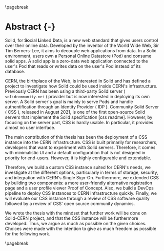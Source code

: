 
\pagebreak

Abstract {-}
========

<!-- background -->
Solid, for **So**cial **Li**nked **D**ata, is a new web standard that gives users control over their online data. Developed by the inventor of the World Wide Web, Sir Tim Berners-Lee, it aims to decouple web applications from data. In a Solid environment, users own a Personal Online Datastore (Pod) and consume solid apps. A solid app is a zero-data web application connected to the user's Pod that reads or writes data on the user's Pod instead of its database.

<!-- Problem/Gap -->
CERN, the birthplace of the Web, is interested in Solid and has defined a project to investigate how Solid could be used inside CERN's infrastructure. Previously CERN has been using a third-party Solid server ( `solidcommunity.net` ) provider but is now interested in deploying its own server. A Solid server's goal is mainly to serve Pods and handle authentification through an Identity Provider ( IDP ). Community Solid Server ( CSS ), released in August 2021, is one of the first open-source Solid servers that implement the Solid specification [css readme]. However, by focusing on the server part, CSS is hardly usable. In particular, it provides almost no user interface.

<!-- Contribution -->
The main contribution of this thesis has been the deployment of a CSS instance into the CERN infrastructure. CSS is built primarily for researchers, developers that want to experiment with Solid servers. Therefore, it comes with minimalistic UI and a default configuration that is not designed in priority for end-users. However, it is highly configurable and extendable. 

Therefore, we build a custom CSS instance suited for CERN's needs, we investigate at the different options, particularly in terms of storage, security, and integration with CERN's Single Sign-On. Furthermore, we extended CSS by building two components: a more user-friendly alternative registration page and a user profile viewer Proof of Concept. Also, we build a DevOps pipeline to deploy CSS instances to CERN infrastructure quickly. Finally, we will evaluate our CSS instance through a review of CSS software quality followed by a review of CSS' open source community dynamics. 

We wrote the thesis with the mindset that further work will be done on Solid-CERN project, and that the CSS instance will be furthermore developed. Thus, we argue as much as possible on the given choices. Choices were made with the intention to give as much freedom as possible for the following work.

<!--
The central goal of this thesis is to investigate CSS as a solution for CERN's Solid server needs by deploying a CSS instance inside CERN's infrastructure. We created our own CSS instance, with improvment on the registration page and designed a component to view user profile. 


The investigation concludes that even if CSS, and mostly its ecosystem, lack maturity, CSS is a software of high quality, with remarkable plasticity and a viable long-term solution for CERN to a certain discussed extent. 

Design and Implementation
Evaluation
Conclusion

*background*
*Problem/Gap:*
Cern currently doesn't have its own solid server, relying on solidcommunity.net for solid related activity 
*Contribution:*
We deployed a CSS instance into CERN. CSS minimalistic, so improved to fit CERN's need. 
*Design and Implementation:*
Build our own CSS instance with improvment on registration page and a simple profile viewer. Also a Devops pipeline.
*Evaluation:*
???

Conclusion: 
-->


\pagebreak







